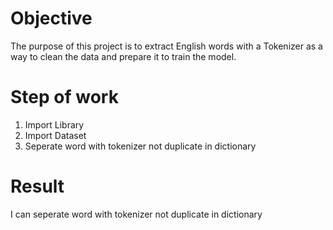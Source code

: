 # Objective
The purpose of this project is to extract English words with a Tokenizer as a way to clean the data and prepare it to train the model.

# Step of work
1. Import Library
2. Import Dataset
3. Seperate word with tokenizer not duplicate in dictionary

# Result
I can seperate word with tokenizer not duplicate in dictionary